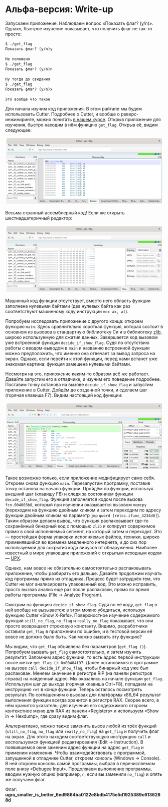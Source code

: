 # Альфа-версия: Write-up

Запускаем приложение. Наблюдаем вопрос «Показать флаг? (y/n)». Однако, быстрое изучение показывает, что получить флаг не так-то просто:

```
$ ./get_flag
Показать флаг? (y/n)y

Не положено
$ ./get_flag
Показать флаг? (y/n)n

Ну тогда до свидания
$ ./get_flag
Показать флаг? (y/n)x

Это вообще что такое
```

Для начала изучим код приложения. В этом райтапе мы будем использовать Cutter. Подробнее о Cutter, и вообще о реверс-инжиниринге, можно почитать [в нашем курсе](https://course.ugractf.ru/reverse/nightmare.html). Открыв приложение для изучения, быстро находим в нём функцию `get_flag`. Открыв её, видим следующее:

![Вид функции `get_flag`](writeup/get_flag.png)
 
Весьма странный ассемблерный код! Если же открыть шестнадцатеричный редактор:

![`get_flag` в шестнадцатеричном редакторе](writeup/get_flag_hex.png)

Машинный код функции отсутствует, вместо него область функции заполнена нулевыми байтами (два нулевых байта как раз соответствуют машинному коду инструкции `mox ax, al`).

Попробуем исследовать приложение с другого конца: откроем функцию `main`. Здесь сравнительно короткая функция, которая состоит в основном из вызовов в стандартную библиотеку Си и в библиотеку [zlib](https://zlib.net/), широко используемую для сжатия данных. Завершается код вызовом уже встроенной функции `decide_if_show_flag`. Судя по отсутствию работы с вводом-выводом в `main` и названию встроенной функции можно предположить, что именно она отвечает за вывод запроса на экран. Однако, если перейти к этой функции, перед нами встанет уже знакомая картина: функция замещена нулевыми байтами.

Несмотря на это, приложение каким-то образом всё же работает. Давайте запустим его в отладчике, и изучим его поведение подробнее. Поставим точку останова на вызове `decide_if_show_flag` и запустим приложение в Cutter. Дойдём до созданной точки, и сделаем шаг (горячая клавиша F7). Видим настоящий код функции:

![Код `decide_if_show_flag`](writeup/decide_if_show_flag.png)

Такое возможно только, если приложение модифицирует само себя. Откроем снова функцию `main`. Перезапустим программу, поставив точку останова на начало функции. Пройдём по функции, используя внешний шаг (клавишу F8) и следя за состоянием функции `decide_if_show_flag`. Функция заполняется кодом после вызова `fcn.004003b8`, который при изучении оказывается вызовом `memcpy` (переходим на функцию двойным кликом и затем переходим по адресу функции двойным кликом на параметр `jmp` `qword [reloc.ifunc_4234d0]`). Таким образом делаем вывод, что функция распаковывает где-то сохранённый бинарный код с помощью `zlib` и копирует содержимое прямо в свой исполняемый сегмент, на который затем и переходит. Это — простейшая форма упаковки исполняемых файлов, техники, широко применявшийся во времена медленного интернета, и до сих пор используемой для сокрытия кода вирусов от обнаружения. Наиболее известный в мире упаковщик приложений с открытым исходным кодом — [UPX](https://upx.github.io/).

Однако, нам вовсе не обязательно самостоятельно распаковывать приложение, чтобы разбирать его дальше. Давайте продолжим изучать код программы прямо из отладчика. Процесс будет затруднён тем, что Cutter не мог анализировать упакованный код. Это можно исправить, просто вызвав анализ ещё раз после распаковки, прямо во время работы программы (File → Analyze Program).

Смотрим на функцию `decide_if_show_flag`. Судя по её коду, `get_flag` в ней вообще не вызывается: в этом можно убедиться, используя функцию Cutter «Show X-Refs». Поверхностное изучение содержимого функций `still_no_flag`, `no_flag` и `really_no_flag` показывает, что они просто возвращают строковую константу. Видимо, разработчики оставили `get_flag` в приложении по ошибке, и в тестовой версии её вовсе не должно было быть. Как можно вызвать эту функцию?

Мы видим, что `get_flag` объявлена без параметров (`get_flag ()`). Попробуем вызвать `get_flag` самостоятельно, и затем изучить результат. Запомним адрес функции, то есть адрес первой инструкции после метки `get_flag ()`: `0x00484f97`. Далее остановимся в программе на вызове `call decide_if_show_flag`, чтобы бинарный код уже был распакован. Меняем значение в регистре RIP (на панели регистров справа) на найденный адрес. Мы оказались на начале функции `get_flag`. Используем шаг до выхода (горячая клавиша Ctrl+F8), попадаем на инструкцию `ret` в конце функции. Теперь осталось посмотреть результат. По соглашениям о вызовах для платформы x86_64 результат выполнения функции всегда хранится в регистре RAX. Скорее всего, в нём хранится указатель; для изучения его содержимого откроем контекстное меню для RAX из панели «Registers» и используем «Show in → Hexdump», где сразу видим флаг.

Альтернативно, можно также заменить вызов любой из трёх функций (`still_no_flag`, `no_flag` или `really_no_flag`) на `get_flag` и получить флаг на экран. Для этого находим соответствующую инструкцию `call` и воспользуемся функцией редактирования (Edit → Instruction). В появившемся окне заменим адрес функции на адрес `get_flag` и применим изменения. Чтобы взаимодействовать с программой, запущенной в отладчике Cutter, откроем консоль (Windows → Console). В ней откроем консоль самой программы, выбрав в перечисляемом поле внизу «Debugee Input». Продолжаем выполнение программы, вводим нужную опцию (например, `n`, если вы заменили `no_flag`) и опять же получаем флаг.

Флаг: **ugra_smaller_is_better_6ed9864ba0122e8bdb4175e5d1925389c6136288d**

